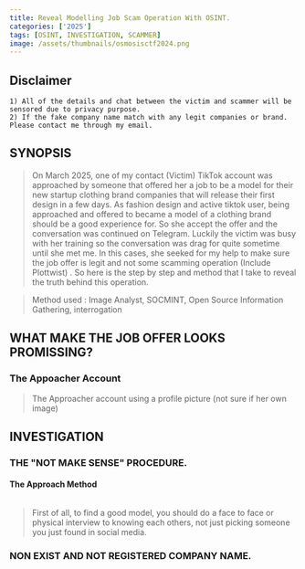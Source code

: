```yaml
---
title: Reveal Modelling Job Scam Operation With OSINT.
categories: ['2025']
tags: [OSINT, INVESTIGATION, SCAMMER]
image: /assets/thumbnails/osmosisctf2024.png
---
```


## Disclaimer 

```
1) All of the details and chat between the victim and scammer will be sensored due to privacy purpose.
2) If the fake company name match with any legit companies or brand. Please contact me through my email.  
```

## SYNOPSIS

> On March 2025, one of my contact (Victim) TikTok account was approached by someone that offered her a job to be a model for their new startup clothing brand companies that will release their first design in a few days. As fashion design and active tiktok user, being approached and offered to became a model of a clothing brand should be a good experience for. So she accept the offer and the conversation was continued on Telegram. Luckily the victim was busy with her training so the conversation was drag for quite sometime until she met me. In this cases, she seeked for my help to make sure the job offer is legit and not some scamming operation (Include Plottwist) . So here is the step by step and method that I take to reveal the truth behind this operation. 

> Method used : Image Analyst, SOCMINT, Open Source Information Gathering, interrogation

## WHAT MAKE THE JOB OFFER LOOKS PROMISSING?

### The Appoacher Account 

> The Approacher account using a profile picture (not sure if her own image)

## INVESTIGATION 

### THE "NOT MAKE SENSE" PROCEDURE.

#### The Approach Method 

```

```

> First of all, to find a good model, you should do a face to face or physical interview to knowing each others, not just picking someone you just found in social media.

### NON EXIST AND NOT REGISTERED COMPANY NAME. 

